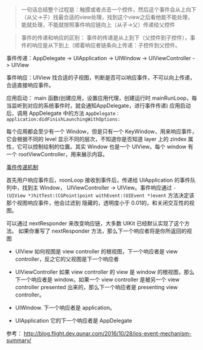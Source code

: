 > 一句话总结整个过程是：触摸或者点击一个控件，然后这个事件会从上向下（从父->子）找最合适的view处理，找到这个view之后看他能不能处理，能就处理，不能就按照事件响应链向上（从子->父）传递给父控件

> 事件的传递和响应的区别：
事件的传递是从上到下（父控件到子控件），事件的响应是从下到上（顺着响应者链条向上传递：子控件到父控件。

事件传递：AppDelegate -> UIApplication -> UIWindow -> UIViewController -> UIView

事件响应：UIView 找合适的子视图，判断是否可以响应事件，不可以向上传递，合适直接响应事件。

应用启动：
main 函数(创建应用，设置应用代理，创建运行时 mainRunLoop，每当监听到对应的系统事件时，就会通知AppDelegate，进行事件传递)
应用启动后，调用 AppDelegate 中的方法
`AppDelegate：application:didFinishLaunchingWithOptions:`
     
每个应用都会至少有一个 Window，但是只有一个 KeyWindow，用来响应事件，它会根据不同的 level 显示不同的层次，不知道你是否知道 layer 上的 zindex 属性，它可以控制绘制的位置。其实 Window 也是一个 UIView。每个 window 有一个 rootViewController，用来展示内容。
     
[事件传递机制](https://developer.apple.com/library/content/documentation/EventHandling/Conceptual/EventHandlingiPhoneOS/index.html#//apple_ref/doc/uid/TP40009541)

首先用户响应事件后，roonLoop 接收到事件后，传递给 UIApplication 的事件队列中，找到主 Window， UIViewController -> UIView。事件响应通过
`- (UIView *)hitTest:(CGPoint)point withEvent:(UIEvent *)event` 方法决定该那个视图响应事件，他会过滤到 隐藏的，透明度小于 0.01的，和关闭交互性的视图。

可以通过 nextResponder 来改变响应链，大多数 UIKit 已经默认实现了这个方法。
如果你重写了 nextResponder 方法，那么下一个响应者将是你所返回的视图
     
- UIView
如何视图是 view controller 的根视图，下一个响应者是 view controller，反之它的父视图是下一个响应者

- UIViewController
如果 view controller 的 view 是 window 的根视图，那么下一个响应者是 window。如果一个 view controller 是被另一个 view controller presented 出来的，那么下一个响应者是 presenting view controller。

- UIWindow. 
下一个响应者是 application。
     
- UIApplication
它的下一个响应者是 AppDelegate

参考：
http://blog.flight.dev.qunar.com/2016/10/28/ios-event-mechanism-summary/
